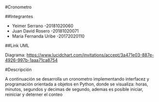#Cronometro

##Integrantes

* Yeimer Serrano        -20181020060
* Juan David Rosero     -20181020071
* Maria Fernanda Uribe  -20172020110

##Link UML

Diagrama: https://www.lucidchart.com/invitations/accept/3a471e03-887e-4926-997b-1aaa71ca8754

#Descripción

A continuación se desarrolla un cronometro implementando interfacez y programación orientada a objetos en Python, 
donde se visualiza: horas, minutos, segundos y decimas de segundo, ademas es posible iniciar, reiniciar y deterner el conteo


